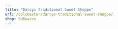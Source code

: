 ```yaml
---
title: "Darcys Traditional Sweet Shoppe"
url: /colchester/darcys-traditional-sweet-shoppe/
shop: Süßwaren
---
```

